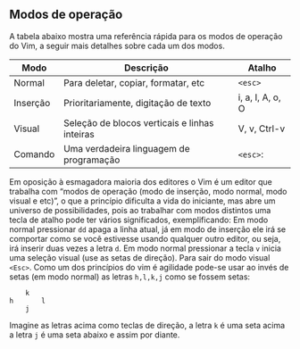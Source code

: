 Modos de operação
-----------------

A tabela abaixo mostra uma referência rápida para os modos de operação
do Vim, a seguir mais detalhes sobre cada um dos modos.

|Modo|Descrição|Atalho|
|----|---------|------|
|Normal| Para deletar, copiar, formatar, etc | `<esc>` |
|Inserção| Prioritariamente, digitação de texto| i, a, I, A, o, O |
|Visual| Seleção de blocos verticais e linhas inteiras |V, v, Ctrl-v|
|Comando| Uma verdadeira linguagem de programação | `<esc>`: |

Em oposição à esmagadora maioria dos editores o Vim é um editor que
trabalha com “modos de operação (modo de inserção, modo normal, modo
visual e etc)”, o que a princípio dificulta a vida do iniciante, mas
abre um universo de possibilidades, pois ao trabalhar com modos
distintos uma tecla de atalho pode ter vários significados,
exemplificando: Em modo normal pressionar `dd` apaga a
linha atual, já em modo de inserção ele irá se comportar como se você
estivesse usando qualquer outro editor, ou seja, irá inserir duas vezes
a letra `d`. Em modo normal pressionar a tecla
`v` inicia uma seleção visual (use as setas de direção).
Para sair do modo visual `<Esc>`. Como um dos princípios do vim é
agilidade pode-se usar ao invés de setas (em modo normal) as letras
`h,l,k,j` como se fossem setas:
```
    k
h       l
    j
```

Imagine as letras acima como teclas de direção, a letra `k`
é uma seta acima a letra `j` é uma seta abaixo e assim por
diante.
